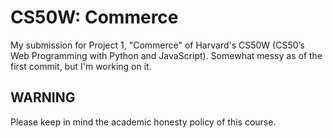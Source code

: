 # CS50W: Commerce

My submission for Project 1, "Commerce" of Harvard's CS50W 
(CS50’s Web Programming with Python and JavaScript).
Somewhat messy as of the first commit, but I'm working on it.

## WARNING

Please keep in mind the academic honesty policy of this course.


